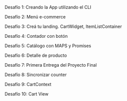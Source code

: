 Desafío 1:
Creando la App utilizando el CLI

Desafío 2:
Menú e-commerce

Desafío 3:
Creá tu landing. CartWidget, ItemListContainer

Desafío 4:
Contador con botón

Desafío 5:
Catálogo con MAPS y Promises

Desafío 6:
Detalle de producto

Desafío 7:
Primera Entrega del Proyecto Final

Desafío 8:
Sincronizar counter

Desafío 9:
CartContext

Desafío 10:
Cart View